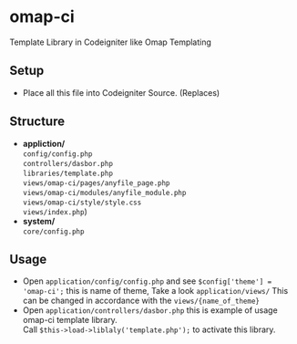 omap-ci
=======

Template Library in Codeigniter like Omap Templating

## Setup
* Place all this file into Codeigniter Source. (Replaces)

## Structure
* <b>appliction/</b> <br>`config/config.php`<br>`controllers/dasbor.php`<br>`libraries/template.php`<br>`views/omap-ci/pages/anyfile_page.php`<br>`views/omap-ci/modules/anyfile_module.php`<br>`views/omap-ci/style/style.css`<br>`views/index.php`)
* <b>system/</b><br>`core/config.php`<br>

## Usage
* Open `application/config/config.php` and see `$config['theme'] = 'omap-ci';` this is name of theme, Take a look `application/views/` This can be changed in accordance with the `views/{name_of_theme}`
* Open `application/controllers/dasbor.php` this is example of usage omap-ci template library.<br>Call `$this->load->liblaly('template.php');` to activate this library.<br>